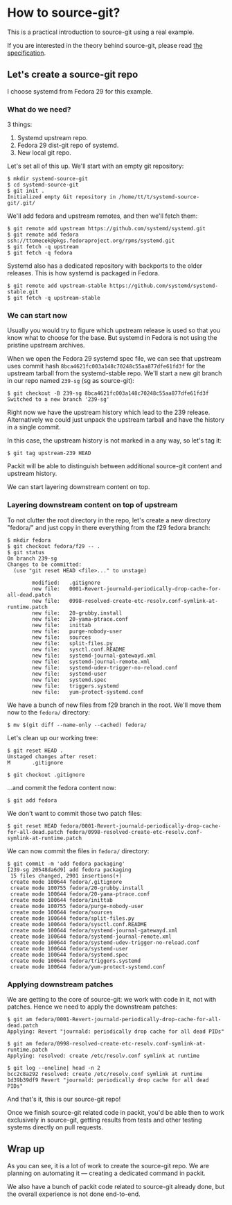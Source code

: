 # How to source-git?

This is a practical introduction to source-git using a real example.

If you are interested in the theory behind source-git, please read [the
specification](/docs/source-git.md).


## Let's create a source-git repo

I choose systemd from Fedora 29 for this example.


### What do we need?

3 things:

1. Systemd upstream repo.
2. Fedora 29 dist-git repo of systemd.
3. New local git repo.

Let's set all of this up. We'll start with an empty git repository:
```
$ mkdir systemd-source-git
$ cd systemd-source-git
$ git init .
Initialized empty Git repository in /home/tt/t/systemd-source-git/.git/
```

We'll add fedora and upstream remotes, and then we'll fetch them:
```
$ git remote add upstream https://github.com/systemd/systemd.git
$ git remote add fedora ssh://ttomecek@pkgs.fedoraproject.org/rpms/systemd.git
$ git fetch -q upstream
$ git fetch -q fedora
```

Systemd also has a dedicated repository with backports to the older releases.
This is how systemd is packaged in Fedora.
```
$ git remote add upstream-stable https://github.com/systemd/systemd-stable.git
$ git fetch -q upstream-stable
```

### We can start now

Usually you would try to figure which upstream release is used so that you know
what to choose for the base. But systemd in Fedora is not using the pristine
upstream archives.

When we open the Fedora 29 systemd spec file, we can see that upstream uses
commit hash `8bca4621fc003a148c70248c55aa877dfe61fd3f` for the upstream tarball
from the systemd-stable repo. We'll start a new git branch in our repo named
`239-sg` (sg as source-git):
```
$ git checkout -B 239-sg 8bca4621fc003a148c70248c55aa877dfe61fd3f
Switched to a new branch '239-sg'
```

Right now we have the upstream history which lead to the 239 release.
Alternatively we could just unpack the upstream tarball and have the history in
a single commit.

In this case, the upstream history is not marked in a any way, so let's tag it:
```
$ git tag upstream-239 HEAD
```
Packit will be able to distinguish between additional source-git
content and upstream history.

We can start layering downstream content on top.


### Layering downstream content on top of upstream

To not clutter the root directory in the repo, let's create a new directory
"fedora/" and just copy in there everything from the f29 fedora branch:
```
$ mkdir fedora
$ git checkout fedora/f29 -- .
$ git status
On branch 239-sg
Changes to be committed:
  (use "git reset HEAD <file>..." to unstage)

        modified:   .gitignore
        new file:   0001-Revert-journald-periodically-drop-cache-for-all-dead.patch
        new file:   0998-resolved-create-etc-resolv.conf-symlink-at-runtime.patch
        new file:   20-grubby.install
        new file:   20-yama-ptrace.conf
        new file:   inittab
        new file:   purge-nobody-user
        new file:   sources
        new file:   split-files.py
        new file:   sysctl.conf.README
        new file:   systemd-journal-gatewayd.xml
        new file:   systemd-journal-remote.xml
        new file:   systemd-udev-trigger-no-reload.conf
        new file:   systemd-user
        new file:   systemd.spec
        new file:   triggers.systemd
        new file:   yum-protect-systemd.conf
```

We have a bunch of new files from f29 branch in the root. We'll move them now to the `fedora/` directory:
```
$ mv $(git diff --name-only --cached) fedora/
```

Let's clean up our working tree:
```
$ git reset HEAD .
Unstaged changes after reset:
M       .gitignore

$ git checkout .gitignore
```

...and commit the fedora content now:
```
$ git add fedora
```

We don't want to commit those two patch files:
```
$ git reset HEAD fedora/0001-Revert-journald-periodically-drop-cache-for-all-dead.patch fedora/0998-resolved-create-etc-resolv.conf-symlink-at-runtime.patch
```

We can now commit the files in `fedora/` directory:
```
$ git commit -m 'add fedora packaging'
[239-sg 20548da6d9] add fedora packaging
 15 files changed, 2901 insertions(+)
 create mode 100644 fedora/.gitignore
 create mode 100755 fedora/20-grubby.install
 create mode 100644 fedora/20-yama-ptrace.conf
 create mode 100644 fedora/inittab
 create mode 100755 fedora/purge-nobody-user
 create mode 100644 fedora/sources
 create mode 100644 fedora/split-files.py
 create mode 100644 fedora/sysctl.conf.README
 create mode 100644 fedora/systemd-journal-gatewayd.xml
 create mode 100644 fedora/systemd-journal-remote.xml
 create mode 100644 fedora/systemd-udev-trigger-no-reload.conf
 create mode 100644 fedora/systemd-user
 create mode 100644 fedora/systemd.spec
 create mode 100644 fedora/triggers.systemd
 create mode 100644 fedora/yum-protect-systemd.conf
```


### Applying downstream patches
We are getting to the core of source-git: we work with code in it, not with
patches. Hence we need to apply the downstream patches:

```
$ git am fedora/0001-Revert-journald-periodically-drop-cache-for-all-dead.patch
Applying: Revert "journald: periodically drop cache for all dead PIDs"

$ git am fedora/0998-resolved-create-etc-resolv.conf-symlink-at-runtime.patch
Applying: resolved: create /etc/resolv.conf symlink at runtime

$ git log --oneline| head -n 2
bcc2c8a292 resolved: create /etc/resolv.conf symlink at runtime
1d39b39df9 Revert "journald: periodically drop cache for all dead PIDs"
```

And that's it, this is our source-git repo!

Once we finish source-git related code in packit, you'd be able then to work
exclusively in source-git, getting results from tests and other testing systems
directly on pull requests.


## Wrap up
As you can see, it is a lot of work to create the source-git repo. We are
planning on automating it — creating a dedicated command in packit.

We also have a bunch of packit code related to source-git already done, but the
overall experience is not done end-to-end.
